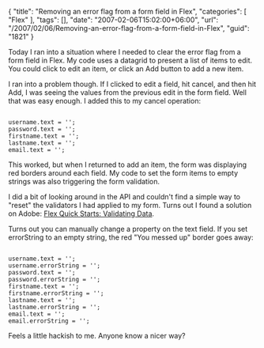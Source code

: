 {
	"title": "Removing an error flag from a form field in Flex",
	"categories": [
		"Flex"
	],
	"tags": [],
	"date": "2007-02-06T15:02:00+06:00",
	"url": "/2007/02/06/Removing-an-error-flag-from-a-form-field-in-Flex",
	"guid": "1821"
}

Today I ran into a situation where I needed to clear the error flag from a form field in Flex. My code uses a datagrid to present a list of items to edit. You could click to edit an item, or click an Add button to add a new item.
<!--more-->
I ran into a problem though. If I clicked to edit a field, hit cancel, and then hit Add, I was seeing the values from the previous edit in the form field. Well that was easy enough. I added this to my cancel operation:

<code>
username.text = '';
password.text = '';
firstname.text = '';
lastname.text = '';
email.text = '';
</code>

This worked, but when I returned to add an item, the form was displaying red borders around each field. My code to set the form items to empty strings was also triggering the form validation.

I did a bit of looking around in the API and couldn't find a simple way to "reset" the validators I had applied to my form. Turns out I found a solution on Adobe: <a href="http://www.adobe.com/devnet/flex/quickstart/validating_data/">Flex Quick Starts: Validating Data</a>. 

Turns out you can manually change a property on the text field. If you set errorString to an empty string, the red "You messed up" border goes away:

<code>
username.text = '';
username.errorString = '';
password.text = '';
password.errorString = '';
firstname.text = '';
firstname.errorString = '';
lastname.text = '';
lastname.errorString = '';
email.text = '';
email.errorString = '';
</code>

Feels a little hackish to me. Anyone know a nicer way?